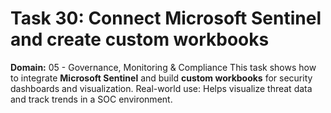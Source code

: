 # Task 30: Connect Microsoft Sentinel and create custom workbooks
**Domain:** 05 - Governance, Monitoring & Compliance
This task shows how to integrate **Microsoft Sentinel** and build **custom workbooks** for security dashboards and visualization.
Real-world use: Helps visualize threat data and track trends in a SOC environment.